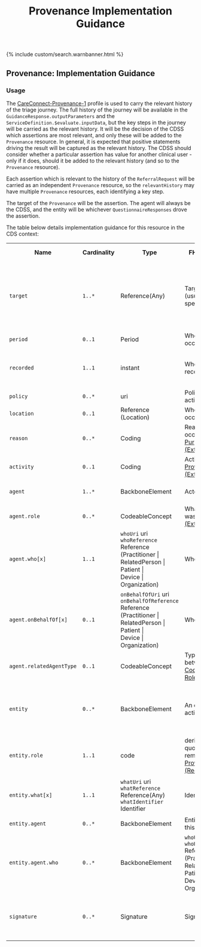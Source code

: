 ﻿---
title: Provenance Implementation Guidance
keywords: provenance, rest,
tags: [rest,fhir,api]
sidebar: ctp_rest_sidebar
permalink: api_provenance.html
summary: Provenance implementation guidance
---

{% include custom/search.warnbanner.html %}
<!--
{% include custom/fhir.referencemin.html resource="" userlink="" page="" fhirname="GuidanceResponse" fhirlink="[Provenance](http://hl7.org/fhir/stu3/provenance.html)" content="User Stories" userlink="" %}
-->

## Provenance: Implementation Guidance ##  

### Usage ###

The [CareConnect-Provenance-1](https://fhir.hl7.org.uk/STU3/StructureDefinition/CareConnect-Provenance-1) profile is used to carry the relevant history of the triage journey. The full history of the journey will be available in the `GuidanceResponse.outputParameters` and the `ServiceDefinition.$evaluate.inputData`, but the key steps in the journey will be carried as the relevant history. It will be the decision of the CDSS which assertions are most relevant, and only these will be added to the `Provenance` resource. In general, it is expected that positive statements driving the result will be captured as the relevant history. The CDSS should consider whether a particular assertion has value for another clinical user - only if it does, should it be added to the relevant history (and so to the `Provenance` resource).

Each assertion which is relevant to the history of the `ReferralRequest` will be carried as an independent `Provenance` resource, so the `relevantHistory` may have multiple `Provenance` resources, each identifying a key step.

The target of the `Provenance` will be the assertion. The agent will always be the CDSS, and the entity will be whichever `QuestionnaireResponses` drove the assertion.

The table below details implementation guidance for this resource in the CDS context:

<table style="min-width:100%;width:100%">

<tr>
    <th style="width:10%;">Name</th>
    <th style="width:5%;">Cardinality</th>
    <th style="width:10%;">Type</th>
      <th style="width:40%;">FHIR Documentation</th>
   <th style="width:35%;">CDS Implementation Guidance</th>
</tr>
<tr>
  <td><code class="highlighter-rouge">target</code></td>
    <td><code class="highlighter-rouge">1..*</code></td>
    <td>Reference(Any)</td>
    <td>Target Reference(s) (usually version specific)</td>
<td>This MUST be populated by the CDSS and must carry the <a href="http://hl7.org/fhir/STU3/resource.html#id">logical ID</a> of the assertion (typically Observation) that was generated or updated as a key step in this triage journey.</td>
</tr>
<tr>
  <td><code class="highlighter-rouge">period</code></td>
    <td><code class="highlighter-rouge">0..1</code></td>
    <td>Period</td>
    <td>When the activity occurred</td>
<td></td>
</tr>
<tr>
  <td><code class="highlighter-rouge">recorded</code></td>
      <td><code class="highlighter-rouge">1..1</code></td>
    <td>instant</td>
    <td>When the activity was recorded/updated</td>
<td>This MUST be populated by the CDSS with the time at which the assertion was recorded.</td>
 </tr>
<tr>
  <td><code class="highlighter-rouge">policy</code></td>
      <td><code class="highlighter-rouge">0..*</code></td>
    <td>uri</td>
    <td>Policy or plan the activity was defined by</td>
<td></td>
</tr>
<tr>
  <td><code class="highlighter-rouge">location</code></td>
      <td><code class="highlighter-rouge">0..1</code></td>
    <td>Reference<br>(Location)</td>
    <td>Where the activity occurred, if relevant</td>
<td></td>
 </tr>
<tr>
  <td><code class="highlighter-rouge">reason</code></td>
      <td><code class="highlighter-rouge">0..*</code></td>
    <td>Coding</td>
    <td>Reason the activity is occurring <a href="https://www.hl7.org/fhir/stu3/v3/PurposeOfUse/vs.html">PurposeOfUse (Extensible)</a></td>
<td>This SHOULD be NULL</td>
 </tr>
<tr>
  <td><code class="highlighter-rouge">activity</code></td>
      <td><code class="highlighter-rouge">0..1</code></td>
    <td>Coding</td>
    <td>Activity that occurred <a href="https://www.hl7.org/fhir/stu3/valueset-provenance-activity-type.html">ProvenanceActivityType (Extensible)</a></td>
<td>This SHOULD be NULL</td>
</tr>
<tr>
  <td><code class="highlighter-rouge">agent</code></td>
      <td><code class="highlighter-rouge">1..*</code></td>
    <td>BackboneElement</td>
    <td>Actor involved</td>
<td>This MUST be the CDSS (a software device)</td>
 </tr>
<tr>
  <td><code class="highlighter-rouge">agent.role</code></td>
      <td><code class="highlighter-rouge">0..*</code></td>
    <td>CodeableConcept</td>
    <td>What the agent's role was <a href="https://www.hl7.org/fhir/stu3/valueset-security-role-type.html">SecurityRoleType (Extensible)</a></td>
<td></td>
 </tr>
<tr>
  <td><code class="highlighter-rouge">agent.who[x]</code></td>
      <td><code class="highlighter-rouge">1..1</code></td>
    <td><code class="highlighter-rouge">whoUri</code> uri <br><code class="highlighter-rouge">whoReference</code> <br> Reference<br>(Practitioner |<br>RelatedPerson |<br>Patient |<br>Device |<br>Organization)</td>
    <td>Who participated</td>
<td>The CDSS MUST populate this with the details of the individual, device or organisation that participated in the event.</td>
 </tr>
<tr>
  <td><code class="highlighter-rouge">agent.onBehalfOf[x]</code></td>
      <td><code class="highlighter-rouge">0..1</code></td>
    <td><code class="highlighter-rouge">onBehalfOfUri</code> uri <br><code class="highlighter-rouge">onBehalfOfReference</code> <br> Reference<br>(Practitioner |<br>RelatedPerson |<br>Patient |<br>Device |<br>Organization)</td>
    <td>Who participated</td>
<td>This SHOULD be NULL.</td>
 </tr>
<tr>
  <td><code class="highlighter-rouge">agent.relatedAgentType</code></td>
      <td><code class="highlighter-rouge">0..1</code></td>
   <td>CodeableConcept</td>
     <td>Type of relationship between agents <a href="https://www.hl7.org/fhir/stu3/v3/RoleLinkType/vs.html">v3 Code System RoleLinkType (Example)</a></td>
<td></td>
 </tr>
<tr>
  <td><code class="highlighter-rouge">entity</code></td>
      <td><code class="highlighter-rouge">0..*</code></td>
    <td>BackboneElement</td>
    <td>An entity used in this activity</td>
<td>The <code class="highlighter-rouge">QuestionnaireResponse</code> resources which contributed to the creation (or update) of this assertion, where applicable</td>
 </tr>
<tr>
  <td><code class="highlighter-rouge">entity.role</code></td>
      <td><code class="highlighter-rouge">1..1</code></td>
    <td>code</td>
    <td>derivation | revision | quotation | source | removal <a href="https://www.hl7.org/fhir/stu3/valueset-provenance-entity-role.html">ProvenanceEntityRole (Required)</a></td>
<td>This SHOULD be populated with the value 'derivation'</td>
 </tr>
<tr>
  <td><code class="highlighter-rouge">entity.what[x]</code></td>
     <td><code class="highlighter-rouge">1..1</code></td>
    <td><code class="highlighter-rouge">whatUri</code> uri <br><code class="highlighter-rouge">whatReference</code> <br> Reference(Any)<br><code class="highlighter-rouge">whatIdentifier</code> <br> Identifier</td>
    <td>Identity of entity</td>
<td>Identity of the entity used. MAY be a logical or physical uri and may be absolute or relative.</td>
 </tr>
<tr>
  <td><code class="highlighter-rouge">entity.agent</code></td>
      <td><code class="highlighter-rouge">0..*</code></td>
	   <td>BackboneElement</td>
    <td>Entity is attributed to this agent</td>
   <td></td>
 </tr>
 <tr>
  <td><code class="highlighter-rouge">entity.agent.who</code></td>
      <td><code class="highlighter-rouge">0..*</code></td>
	   <td>BackboneElement</td>
    <td><code class="highlighter-rouge">whoUri</code> uri <br><code class="highlighter-rouge">whoReference</code> <br> Reference<br>(Practitioner |<br>RelatedPerson |<br>Patient |<br>Device |<br>Organization)</td>
    <td>This MUST be populated with the identity of the person providing the answers to the Questionnaire - either Patient or ResponsiblePerson.</td>
<td></td>
 </tr>
<tr>
  <td><code class="highlighter-rouge">signature</code></td>
      <td><code class="highlighter-rouge">0..*</code></td>
    <td>Signature</td>
    <td>Signature on target</td>
<td>This element carries a digital signature on the target Reference(s). The signer SHOULD match a Provenance.agent.</td>
 </tr>
</table>